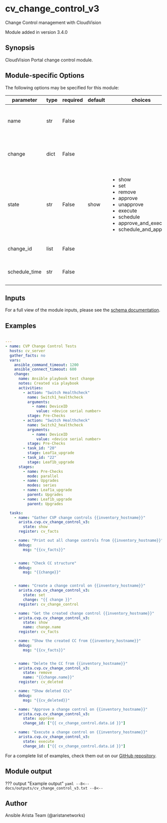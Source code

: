 # cv_change_control_v3

Change Control management with CloudVision

Module added in version 3.4.0
## Synopsis

CloudVision Portal change control module.

## Module-specific Options

The following options may be specified for this module:

| parameter | type | required | default | choices | comments |
| ------------- |-------------| ---------|----------- |--------- |--------- |
| name  |   str | False  |  | | The name of the change control. If not provided, one will be generated automatically. |
| change  |   dict | False  |  | | A dictionary containing the change control to be created/modified. |
| state  |   str | False  |  show  | <ul> <li>show</li>  <li>set</li>  <li>remove</li>  <li>approve</li>  <li>unapprove</li>  <li>execute</li>  <li>schedule</li>  <li>approve_and_execute</li>  <li>schedule_and_approve</li> </ul> | Set if we should get, set/update, or remove the change control. |
| change_id  |   list | False  |  | | List of change IDs to get/remove. |
| schedule_time  |   str | False  |  | | RFC3339 time format, e.g., `2021-12-23T02:07:00.0`. |

## Inputs

For a full view of the module inputs, please see the [schema documentation](../schema/cv_change_control_v3.md).

## Examples

```yaml

---
- name: CVP Change Control Tests
  hosts: cv_server
  gather_facts: no
  vars:
    ansible_command_timeout: 1200
    ansible_connect_timeout: 600
    change:
      name: Ansible playbook test change
      notes: Created via playbook
      activities:
        - action: "Switch Healthcheck"
          name: Switch1_healthcheck
          arguments:
            - name: DeviceID
              value: <device serial number>
          stage: Pre-Checks
        - action: "Switch Healthcheck"
          name: Switch2_healthcheck
          arguments:
            - name: DeviceID
              value: <device serial number>
          stage: Pre-Checks
        - task_id: "20"
          stage: Leaf1a_upgrade
        - task_id: "22"
          stage: Leaf1b_upgrade
      stages:
        - name: Pre-Checks
          mode: parallel
        - name: Upgrades
          modes: series
        - name: Leaf1a_upgrade
          parent: Upgrades
        - name: Leaf1b_upgrade
          parent: Upgrades

  tasks:
    - name: "Gather CVP change controls {{inventory_hostname}}"
      arista.cvp.cv_change_control_v3:
        state: show
      register: cv_facts

    - name: "Print out all change controls from {{inventory_hostname}}"
      debug:
        msg: "{{cv_facts}}"


    - name: "Check CC structure"
      debug:
        msg: "{{change}}"


    - name: "Create a change control on {{inventory_hostname}}"
      arista.cvp.cv_change_control_v3:
        state: set
        change: "{{ change }}"
      register: cv_change_control

    - name: "Get the created change control {{inventory_hostname}}"
      arista.cvp.cv_change_control_v3:
        state: show
        name: change.name
      register: cv_facts

    - name: "Show the created CC from {{inventory_hostname}}"
      debug:
        msg: "{{cv_facts}}"


    - name: "Delete the CC from {{inventory_hostname}}"
      arista.cvp.cv_change_control_v3:
        state: remove
        name: "{{change.name}}"
      register: cv_deleted

    - name: "Show deleted CCs"
      debug:
        msg: "{{cv_deleted}}"

    - name: "Approve a change control on {{inventory_hostname}}"
      arista.cvp.cv_change_control_v3:
        state: approve
        change_id: ["{{ cv_change_control.data.id }}"]

    - name: "Execute a change control on {{inventory_hostname}}"
      arista.cvp.cv_change_control_v3:
        state: execute
        change_id: ["{{ cv_change_control.data.id }}"]


```

For a complete list of examples, check them out on our [GitHub repository](https://github.com/aristanetworks/ansible-cvp/tree/devel/ansible_collections/arista/cvp/examples).

## Module output

??? output "Example output"
    ```yaml
    --8<--
    docs/outputs/cv_change_control_v3.txt
    --8<--
    ```

## Author

Ansible Arista Team (@aristanetworks)
